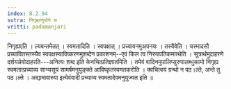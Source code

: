 ```yaml
---
index: 8.2.94
sutra: निगृह्यानुयोगे च
vritti: padamanjari
---
```


 निगृह्यएति । ल्यबन्तमेतत् । स्वमतादिति । स्वपक्षात् । प्रच्यावनमुअपनयः । तस्यैवेति । यस्मादसौ प्रच्यावितस्तस्यैव स्वपक्षस्याविष्करणमुशब्देन प्रकाशनम्--एवं किल त्व निरुपपतिकमात्थेति । सूत्रार्थमुदाहरणे दर्शयन्नेवोदाहरति---अनित्यः शब्द इति केनचित्प्रतिज्ञातमिति । तमेवं वादिनमुपालिप्सुरुपालब्धुकामो निगृह्य स्वमतात्प्रच्याव्य साभ्यसूयं सामर्षमनुयुङ्क्ते आविष्कृतस्वमतकरोति । क्वचित्वयं ग्रन्थो न पठ।ल्ते, अन्ते तु पठ।ल्ते । अद्यामावास्या इत्येवंवादी प्रच्याव्य स्वमतादेवमनुयुज्यत इति ॥